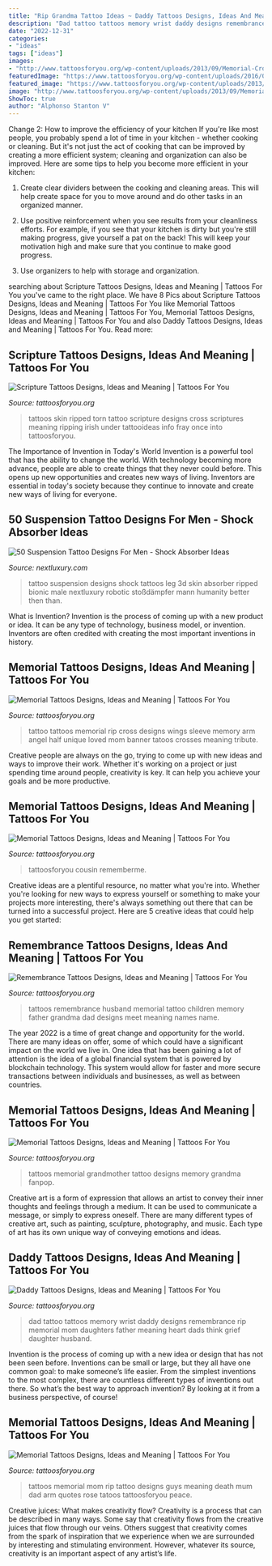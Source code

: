 ```yaml
---
title: "Rip Grandma Tattoo Ideas ~ Daddy Tattoos Designs, Ideas And Meaning"
description: "Dad tattoo tattoos memory wrist daddy designs remembrance rip memorial mom daughters father meaning heart dads think grief daughter husband"
date: "2022-12-31"
categories:
- "ideas"
tags: ["ideas"]
images:
- "http://www.tattoosforyou.org/wp-content/uploads/2013/09/Memorial-Cross-Tattoos.jpg"
featuredImage: "https://www.tattoosforyou.org/wp-content/uploads/2016/05/Remembrance-Tattoos-for-Husband.jpg"
featured_image: "https://www.tattoosforyou.org/wp-content/uploads/2013/10/Memorial-Tattoos-for-Sister.jpg"
image: "http://www.tattoosforyou.org/wp-content/uploads/2013/09/Memorial-Tattoos-For-Mom-768x1024.jpg"
ShowToc: true
author: "Alphonso Stanton V"
---
```



Change 2: How to improve the efficiency of your kitchen
If you're like most people, you probably spend a lot of time in your kitchen - whether cooking or cleaning. But it's not just the act of cooking that can be improved by creating a more efficient system; cleaning and organization can also be improved. Here are some tips to help you become more efficient in your kitchen:
1. Create clear dividers between the cooking and cleaning areas. This will help create space for you to move around and do other tasks in an organized manner.

2. Use positive reinforcement when you see results from your cleanliness efforts. For example, if you see that your kitchen is dirty but you're still making progress, give yourself a pat on the back! This will keep your motivation high and make sure that you continue to make good progress.

3. Use organizers to help with storage and organization.

	

		
searching about Scripture Tattoos Designs, Ideas and Meaning | Tattoos For You you've came to the right place. We have 8 Pics about Scripture Tattoos Designs, Ideas and Meaning | Tattoos For You like Memorial Tattoos Designs, Ideas and Meaning | Tattoos For You, Memorial Tattoos Designs, Ideas and Meaning | Tattoos For You and also Daddy Tattoos Designs, Ideas and Meaning | Tattoos For You. Read more:
		
    
## Scripture Tattoos Designs, Ideas And Meaning | Tattoos For You

<img loading=lazy src="http://www.tattoosforyou.org/wp-content/uploads/2013/10/Scriptures-Tattoos.jpg" onerror="this.onerror=null;this.src='https://tse4.mm.bing.net/th?id=OIP.HOwpYwFYwqQYpGVzO18UvQHaJ4&amp;pid=15.1';" alt="Scripture Tattoos Designs, Ideas and Meaning | Tattoos For You">

_Source: tattoosforyou.org_

>tattoos skin ripped torn tattoo scripture designs cross scriptures meaning ripping irish under tattooideas info fray once into tattoosforyou. 

	

The Importance of Invention in Today's World
Invention is a powerful tool that has the ability to change the world. With technology becoming more advance, people are able to create things that they never could before. This opens up new opportunities and creates new ways of living. Inventors are essential in today's society because they continue to innovate and create new ways of living for everyone.

    
## 50 Suspension Tattoo Designs For Men - Shock Absorber Ideas

<img loading=lazy src="http://nextluxury.com/wp-content/uploads/artistic-male-suspension-ripped-skin-leg-3d-tattoo-ideas.jpg" onerror="this.onerror=null;this.src='https://tse4.mm.bing.net/th?id=OIP.LwfYAQijISVZFpNg2SXj1AHaHY&amp;pid=15.1';" alt="50 Suspension Tattoo Designs For Men - Shock Absorber Ideas">

_Source: nextluxury.com_

>tattoo suspension designs shock tattoos leg 3d skin absorber ripped bionic male nextluxury robotic stoßdämpfer mann humanity better then than. 

	

What is Invention?
Invention is the process of coming up with a new product or idea. It can be any type of technology, business model, or invention. Inventors are often credited with creating the most important inventions in history.

    
## Memorial Tattoos Designs, Ideas And Meaning | Tattoos For You

<img loading=lazy src="http://www.tattoosforyou.org/wp-content/uploads/2013/09/Memorial-Cross-Tattoos.jpg" onerror="this.onerror=null;this.src='https://tse1.mm.bing.net/th?id=OIP.EXIfJYwPd8cbFqD4qvlyTwHaL6&amp;pid=15.1';" alt="Memorial Tattoos Designs, Ideas and Meaning | Tattoos For You">

_Source: tattoosforyou.org_

>tattoo tattoos memorial rip cross designs wings sleeve memory arm angel half unique loved mom banner tatoos crosses meaning tribute. 

	

Creative people are always on the go, trying to come up with new ideas and ways to improve their work. Whether it's working on a project or just spending time around people, creativity is key. It can help you achieve your goals and be more productive.

    
## Memorial Tattoos Designs, Ideas And Meaning | Tattoos For You

<img loading=lazy src="https://www.tattoosforyou.org/wp-content/uploads/2013/10/Memorial-Tattoos-for-Sister.jpg" onerror="this.onerror=null;this.src='https://tse1.mm.bing.net/th?id=OIP.-o6CtK5V2URCVBK5ASLFdgHaJ4&amp;pid=15.1';" alt="Memorial Tattoos Designs, Ideas and Meaning | Tattoos For You">

_Source: tattoosforyou.org_

>tattoosforyou cousin rememberme. 

	

Creative ideas are a plentiful resource, no matter what you're into. Whether you're looking for new ways to express yourself or something to make your projects more interesting, there's always something out there that can be turned into a successful project. Here are 5 creative ideas that could help you get started: 

    
## Remembrance Tattoos Designs, Ideas And Meaning | Tattoos For You

<img loading=lazy src="https://www.tattoosforyou.org/wp-content/uploads/2016/05/Remembrance-Tattoos-for-Husband.jpg" onerror="this.onerror=null;this.src='https://tse3.mm.bing.net/th?id=OIP.OFysOVydR3HzySRPuf3COgHaLH&amp;pid=15.1';" alt="Remembrance Tattoos Designs, Ideas and Meaning | Tattoos For You">

_Source: tattoosforyou.org_

>tattoos remembrance husband memorial tattoo children memory father grandma dad designs meet meaning names name. 

	

The year 2022 is a time of great change and opportunity for the world. There are many ideas on offer, some of which could have a significant impact on the world we live in. One idea that has been gaining a lot of attention is the idea of a global financial system that is powered by blockchain technology. This system would allow for faster and more secure transactions between individuals and businesses, as well as between countries.

    
## Memorial Tattoos Designs, Ideas And Meaning | Tattoos For You

<img loading=lazy src="http://www.tattoosforyou.org/wp-content/uploads/2013/09/Small-Memorial-Tattoos-1024x819.jpg" onerror="this.onerror=null;this.src='https://tse3.mm.bing.net/th?id=OIP.e6QfWlx7lK1Z47URpt5brgHaF7&amp;pid=15.1';" alt="Memorial Tattoos Designs, Ideas and Meaning | Tattoos For You">

_Source: tattoosforyou.org_

>tattoos memorial grandmother tattoo designs memory grandma fanpop. 

	

Creative art is a form of expression that allows an artist to convey their inner thoughts and feelings through a medium. It can be used to communicate a message, or simply to express oneself. There are many different types of creative art, such as painting, sculpture, photography, and music. Each type of art has its own unique way of conveying emotions and ideas.

    
## Daddy Tattoos Designs, Ideas And Meaning | Tattoos For You

<img loading=lazy src="https://www.tattoosforyou.org/wp-content/uploads/2016/02/Daddy-Tattoos-on-Wrist.jpg" onerror="this.onerror=null;this.src='https://tse3.mm.bing.net/th?id=OIP.Tv-tuewFDxAZMBoS_QFppgHaJ6&amp;pid=15.1';" alt="Daddy Tattoos Designs, Ideas and Meaning | Tattoos For You">

_Source: tattoosforyou.org_

>dad tattoo tattoos memory wrist daddy designs remembrance rip memorial mom daughters father meaning heart dads think grief daughter husband. 

	

Invention is the process of coming up with a new idea or design that has not been seen before. Inventions can be small or large, but they all have one common goal: to make someone’s life easier. From the simplest inventions to the most complex, there are countless different types of inventions out there. So what’s the best way to approach invention? By looking at it from a business perspective, of course!

    
## Memorial Tattoos Designs, Ideas And Meaning | Tattoos For You

<img loading=lazy src="http://www.tattoosforyou.org/wp-content/uploads/2013/09/Memorial-Tattoos-For-Mom-768x1024.jpg" onerror="this.onerror=null;this.src='https://tse2.mm.bing.net/th?id=OIP.SxllKYiVkolL0vSBN1XklgHaJ4&amp;pid=15.1';" alt="Memorial Tattoos Designs, Ideas and Meaning | Tattoos For You">

_Source: tattoosforyou.org_

>tattoos memorial mom rip tattoo designs guys meaning death mum dad arm quotes rose tatoos tattoosforyou peace. 

	

Creative juices: What makes creativity flow?
Creativity is a process that can be described in many ways. Some say that creativity flows from the creative juices that flow through our veins. Others suggest that creativity comes from the spark of inspiration that we experience when we are surrounded by interesting and stimulating environment. However, whatever its source, creativity is an important aspect of any artist’s life.

